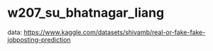 # w207_su_bhatnagar_liang

data: https://www.kaggle.com/datasets/shivamb/real-or-fake-fake-jobposting-prediction


